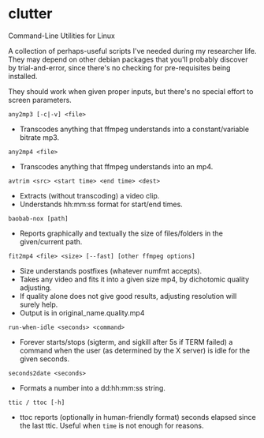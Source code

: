 # clutter
Command-Line Utilities for Linux

A collection of perhaps-useful scripts I've needed during my researcher life. They may depend on other debian packages that you'll probably discover by trial-and-error, since there's no checking for pre-requisites being installed.

They should work when given proper inputs, but there's no special effort to screen parameters.

`any2mp3 [-c|-v] <file>`
* Transcodes anything that ffmpeg understands into a constant/variable bitrate mp3.

`any2mp4 <file>`
* Transcodes anything that ffmpeg understands into an mp4.

`avtrim <src> <start time> <end time> <dest>`
* Extracts (without transcoding) a video clip.
* Understands hh:mm:ss format for start/end times.

`baobab-nox [path]`
* Reports graphically and textually the size of files/folders in the given/current path.

`fit2mp4 <file> <size> [--fast] [other ffmpeg options]`
* Size understands postfixes (whatever numfmt accepts).
* Takes any video and fits it into a given size mp4, by dichotomic quality adjusting.
* If quality alone does not give good results, adjusting resolution will surely help.
* Output is in original_name.quality.mp4

`run-when-idle <seconds> <command>`
* Forever starts/stops (sigterm, and sigkill after 5s if TERM failed) a command when the user (as determined by the X server) is idle for the given seconds.

`seconds2date <seconds>`
* Formats a number into a dd:hh:mm:ss string.

`ttic / ttoc [-h]`
* ttoc reports (optionally in human-friendly format) seconds elapsed since the last ttic. Useful when `time` is not enough for reasons.
